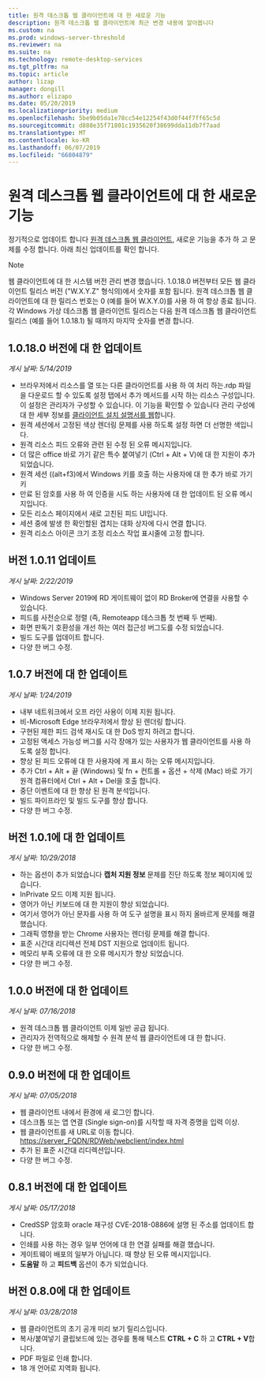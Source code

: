 ```yaml
---
title: 원격 데스크톱 웹 클라이언트에 대 한 새로운 기능
description: 원격 데스크톱 웹 클라이언트에 최근 변경 내용에 알아봅니다
ms.custom: na
ms.prod: windows-server-threshold
ms.reviewer: na
ms.suite: na
ms.technology: remote-desktop-services
ms.tgt_pltfrm: na
ms.topic: article
author: lizap
manager: dongill
ms.author: elizapo
ms.date: 05/20/2019
ms.localizationpriority: medium
ms.openlocfilehash: 5be9b05da1e78cc54e12254f43d0f44f7ff65c5d
ms.sourcegitcommit: d888e35f71801c1935620f38699dda11db7f7aad
ms.translationtype: MT
ms.contentlocale: ko-KR
ms.lasthandoff: 06/07/2019
ms.locfileid: "66804879"
---
```

# <a name="whats-new-for-the-remote-desktop-web-client"></a>원격 데스크톱 웹 클라이언트에 대 한 새로운 기능

정기적으로 업데이트 합니다 [원격 데스크톱 웹 클라이언트](remote-desktop-web-client.md), 새로운 기능을 추가 하 고 문제를 수정 합니다. 아래 최신 업데이트를 확인 합니다.

> [!NOTE]
> 웹 클라이언트에 대 한 시스템 버전 관리 변경 했습니다. 1.0.18.0 버전부터 모든 웹 클라이언트 릴리스 버전 ("W.X.Y.Z" 형식의)에서 숫자를 포함 됩니다. 원격 데스크톱 웹 클라이언트에 대 한 릴리스 번호는 0 (예를 들어 W.X.Y.0)를 사용 하 여 항상 종료 됩니다. 각 Windows 가상 데스크톱 웹 클라이언트 릴리스는 다음 원격 데스크톱 웹 클라이언트 릴리스 (예를 들어 1.0.18.1) 될 때까지 마지막 숫자를 변경 합니다.

## <a name="updates-for-version-10180"></a>1.0.18.0 버전에 대 한 업데이트
*게시 날짜: 5/14/2019*

- 브라우저에서 리소스를 열 또는 다른 클라이언트를 사용 하 여 처리 하는.rdp 파일을 다운로드 할 수 있도록 설정 탭에서 추가 메서드를 시작 하는 리소스 구성입니다. 이 설정은 관리자가 구성할 수 있습니다. 이 기능을 확인할 수 있습니다 관리 구성에 대 한 세부 정보를 [클라이언트 설치 설명서를 웹](remote-desktop-web-client-admin.md)합니다.
- 원격 세션에서 고정된 색상 렌더링 문제를 사용 하도록 설정 하면 더 선명한 색입니다.
- 원격 리소스 피드 오류와 관련 된 수정 된 오류 메시지입니다. 
- 더 많은 office 바로 가기 같은 특수 붙여넣기 (Ctrl + Alt + V)에 대 한 지원이 추가 되었습니다.
- 원격 세션 ((alt+f3)에서 Windows 키를 호출 하는 사용자에 대 한 추가 바로 가기 키
- 만료 된 암호를 사용 하 여 인증을 시도 하는 사용자에 대 한 업데이트 된 오류 메시지입니다.
- 모든 리소스 페이지에서 새로 고친된 피드 UI입니다.
- 세션 중에 발생 한 확인할된 겹치는 대화 상자에 다시 연결 합니다.
- 원격 리소스 아이콘 크기 조정 리소스 작업 표시줄에 고정 합니다.

## <a name="updates-for-version-1011"></a>버전 1.0.11 업데이트
*게시 날짜: 2/22/2019*

- Windows Server 2019에 RD 게이트웨이 없이 RD Broker에 연결을 사용할 수 있습니다.
- 피드를 사전순으로 정렬 (즉, Remoteapp 데스크톱 첫 번째 두 번째).
- 화면 판독기 호환성을 개선 하는 여러 접근성 버그도를 수정 되었습니다.
- 빌드 도구를 업데이트 합니다.
- 다양 한 버그 수정.

## <a name="updates-for-version-107"></a>1.0.7 버전에 대 한 업데이트
*게시 날짜: 1/24/2019*

- 내부 네트워크에서 오프 라인 사용이 이제 지원 됩니다.
- 비-Microsoft Edge 브라우저에서 향상 된 렌더링 합니다.
- 구현된 제한 피드 검색 재시도 대 한 DoS 방지 하려고 합니다.
- 고정된 액세스 가능성 버그를 시각 장애가 있는 사용자가 웹 클라이언트를 사용 하도록 설정 합니다.
- 향상 된 피드 오류에 대 한 사용자에 게 표시 하는 오류 메시지입니다.
- 추가 Ctrl + Alt + 끝 (Windows) 및 fn + 컨트롤 + 옵션 + 삭제 (Mac) 바로 가기 원격 컴퓨터에서 Ctrl + Alt + Del을 호출 합니다.
- 중단 이벤트에 대 한 향상 된 원격 분석입니다.
- 빌드 파이프라인 및 빌드 도구를 향상 합니다.
- 다양 한 버그 수정.

## <a name="updates-for-version-101"></a>버전 1.0.1에 대 한 업데이트
*게시 날짜: 10/29/2018*

- 하는 옵션이 추가 되었습니다 **캡처 지원 정보** 문제를 진단 하도록 정보 페이지에 있습니다.
- InPrivate 모드 이제 지원 됩니다.
- 영어가 아닌 키보드에 대 한 지원이 향상 되었습니다.
- 여기서 영어가 아닌 문자를 사용 하 여 도구 설명을 표시 하지 올바르게 문제를 해결 했습니다.
- 그래픽 영향을 받는 Chrome 사용자는 렌더링 문제를 해결 합니다.
- 표준 시간대 리디렉션 전체 DST 지원으로 업데이트 됩니다.
- 메모리 부족 오류에 대 한 오류 메시지가 향상 되었습니다.
- 다양 한 버그 수정.

## <a name="updates-for-version-100"></a>1.0.0 버전에 대 한 업데이트
*게시 날짜: 07/16/2018*

- 원격 데스크톱 웹 클라이언트 이제 일반 공급 됩니다.
- 관리자가 전역적으로 해제할 수 원격 분석 웹 클라이언트에 대 한 합니다.
- 다양 한 버그 수정.

## <a name="updates-for-version-090"></a>0.9.0 버전에 대 한 업데이트
*게시 날짜: 07/05/2018*

- 웹 클라이언트 내에서 환경에 새 로그인 합니다.
- 데스크톱 또는 앱 연결 (Single sign-on)를 시작할 때 자격 증명을 입력 이상.
- 웹 클라이언트를 새 URL로 이동 합니다. <https://server_FQDN/RDWeb/webclient/index.html>
- 추가 된 표준 시간대 리디렉션입니다.
- 다양 한 버그 수정.

## <a name="updates-for-version-081"></a>0.8.1 버전에 대 한 업데이트
*게시 날짜: 05/17/2018*

- CredSSP 암호화 oracle 재구성 CVE-2018-0886에 설명 된 주소를 업데이트 합니다.
- 인쇄를 사용 하는 경우 일부 언어에 대 한 연결 실패를 해결 했습니다.
- 게이트웨이 배포의 일부가 아닙니다. 때 향상 된 오류 메시지입니다.
- **도움말** 하 고 **피드백** 옵션이 추가 되었습니다.

## <a name="updates-for-version-080"></a>버전 0.8.0에 대 한 업데이트
*게시 날짜: 03/28/2018*

- 웹 클라이언트의 초기 공개 미리 보기 릴리스입니다.
- 복사/붙여넣기 클립보드에 있는 경우를 통해 텍스트 **CTRL + C** 하 고 **CTRL + V**합니다.
- PDF 파일로 인쇄 합니다.
- 18 개 언어로 지역화 됩니다.
 
